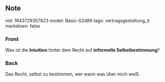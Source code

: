 ## Note
nid: 1643729357823
model: Basic-02d89
tags: vertragsgestaltung_it
markdown: false

### Front
Was ist die <b>Intuition</b> hinter dem Recht auf <b>informelle Selbstbestimmung</b>?

### Back
Das Recht, selbst zu bestimmen, wer wann was über mich weiß.
